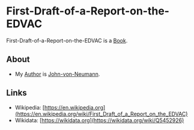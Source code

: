 # First-Draft-of-a-Report-on-the-EDVAC

First-Draft-of-a-Report-on-the-EDVAC is a [Book](700054.md).

## About

- My [Author](600098.md) is [John-von-Neumann](70000061.md).

## Links

- Wikipedia: [https://en.wikipedia.org](https://en.wikipedia.org/wiki/First_Draft_of_a_Report_on_the_EDVAC)
- Wikidata: [https://wikidata.org](https://wikidata.org/wiki/Q5452926)
